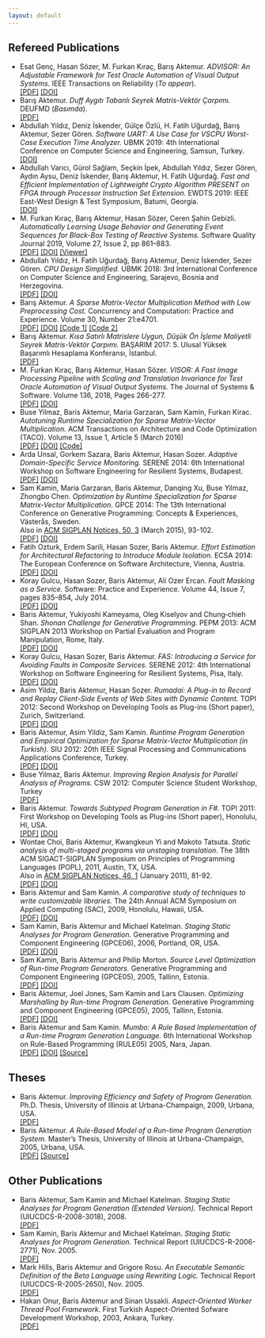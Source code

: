 ```yaml
---
layout: default
---
```


## Refereed Publications
* Esat Genç, Hasan Sözer, M. Furkan Kıraç, Barış Aktemur.
  _ADVISOR: An Adjustable Framework for Test Oracle Automation of Visual Output Systems._ IEEE Transactions on Reliability (_To appear_).  
  [[PDF]](data/ieee-trans-reliability-2020.pdf)
  [[DOI]](https://doi.org/10.1109/TR.2019.2957507)
* Barış Aktemur.
  _Duff Aygıtı Tabanlı Seyrek Matris-Vektör Çarpımı._
  DEUFMD (_Basımda_).  
  [[PDF]](data/deu-fmd.pdf)
* Abdullah Yıldız, Deniz İskender, Gülçe Özlü, H. Fatih Uğurdağ, Barış Aktemur, Sezer Gören.
  _Software UART: A Use Case for VSCPU Worst-Case Execution Time Analyzer._
  UBMK 2019: 4th International Conference on Computer Science and Engineering, Samsun, Turkey.  
  [[DOI]](https://doi.org/10.1109/UBMK.2019.8907220)
* Abdullah Varıcı, Gürol Sağlam, Seçkin İpek, Abdullah Yıldız, Sezer Gören, Aydın Aysu, Deniz İskender, Barış Aktemur, H. Fatih Uğurdağ.
  _Fast and Efficient Implementation of Lightweight Crypto Algorithm PRESENT on FPGA through Processor Instruction Set Extension._ EWDTS 2019: IEEE East-West Design & Test Symposium, Batumi, Georgia.  
  [[DOI]](https://doi.org/10.1109/EWDTS.2019.8884397)
* M. Furkan Kıraç, Barış Aktemur, Hasan Sözer, Ceren Şahin Gebizli.
  _Automatically Learning Usage Behavior and Generating Event Sequences for Black-Box Testing of Reactive Systems._ Software Quality Journal 2019, Volume 27, Issue 2, pp 861–883.  
  [[PDF]](data/sqj18preprint.pdf)
  [[DOI]](https://dx.doi.org/10.1007/s11219-018-9439-1)
  [[Viewer]](https://rdcu.be/bgnnq)
* Abdullah Yıldız, H. Fatih Uğurdağ, Barış Aktemur, Deniz İskender, Sezer Gören.
  _CPU Design Simplified._ UBMK 2018: 3rd International Conference on
  Computer Science and Engineering, Sarajevo, Bosnia and Herzegovina.  
  [[PDF]](data/ubmk18.pdf)
  [[DOI]](https://dx.doi.org/10.1109/UBMK.2018.8566475)
* Barış Aktemur.
  _A Sparse Matrix-Vector Multiplication Method with Low Preprocessing Cost._
  Concurrency and Computation: Practice and Experience.
  Volume 30, Number 21:e4701.  
  [[PDF]](data/ccpe18.pdf)
  [[DOI]](https://dx.doi.org/10.1002/cpe.4701)
  [[Code 1]](https://github.com/aktemur/CSRLenGoto)
  [[Code 2]](https://github.com/ozusrl/thundercat/blob/master/src/csrLenWithGOTO.cpp)
* Barış Aktemur.
  _Kısa Satırlı Matrislere Uygun, Düşük Ön İşleme Maliyetli Seyrek Matris-Vektör Çarpımı._
  BAŞARIM 2017: 5. Ulusal Yüksek Başarımlı Hesaplama Konferansı, İstanbul.  
  [[PDF]](data/basarim17.pdf)
* M. Furkan Kıraç, Barış Aktemur, Hasan Sözer.
  _VISOR: A Fast Image Processing Pipeline with Scaling and Translation Invariance for Test Oracle Automation of Visual Output Systems._
  The Journal of Systems & Software. Volume 136, 2018, Pages 266-277.  
  [[PDF]](data/jss17.pdf)
  [[DOI]](https://doi.org/10.1016/j.jss.2017.06.023)
* Buse Yilmaz, Baris Aktemur, Maria Garzaran, Sam Kamin, Furkan Kirac.
  _Autotuning Runtime Specialization for Sparse Matrix-Vector Multiplication._
  ACM Transactions on Architecture and Code Optimization (TACO).
  Volume 13, Issue 1, Article 5 (March 2016)  
  [[PDF]](data/taco16.pdf)
  [[DOI]](http://dx.doi.org/10.1145/2851500)
  [[Code]](https://github.com/ozusrl/thundercat)
* Arda Unsal, Gorkem Sazara, Baris Aktemur, Hasan Sozer.
  _Adaptive Domain-Specific Service Monitoring._
  SERENE 2014: 6th International Workshop on Software Engineering for Resilient Systems, Budapest.  
  [[PDF]](data/serene14.pdf)
  [[DOI]](http://dx.doi.org/10.1007/978-3-319-12241-0_12)
* Sam Kamin, Maria Garzaran, Baris Aktemur, Danqing Xu, Buse Yilmaz, Zhongbo Chen.
  _Optimization by Runtime Specialization for Sparse Matrix-Vector Multiplication._
  GPCE 2014: The 13th International Conference on Generative Programming: Concepts & Experiences, Västerås, Sweden.  
  Also in [ACM SIGPLAN Notices, 50, 3](http://dl.acm.org/citation.cfm?id=2775053&picked=prox&cfid=683826113&cftoken=86359121) (March 2015), 93-102.  
  [[PDF]](data/gpce14.pdf) <!-- (http://dl.acm.org/authorize?N07097) -->
  [[DOI]](http://dx.doi.org/10.1145/2658761.2658773)
* Fatih Ozturk, Erdem Sarili, Hasan Sozer, Baris Aktemur.
  _Effort Estimation for Architectural Refactoring to Introduce Module Isolation._
  ECSA 2014: The European Conference on Software Architecture, Vienna, Austria.  
  [[PDF]](data/ecsa14.pdf) 
  [[DOI]](http://dx.doi.org/10.1007/978-3-319-09970-5_26)
* Koray Gulcu, Hasan Sozer, Baris Aktemur, Ali Ozer Ercan.
  _Fault Masking as a Service._
  Software: Practice and Experience. Volume 44, Issue 7, pages 835–854, July 2014.  
  [[PDF]](data/spe14preprint.pdf) 
  [[DOI]](http://dx.doi.org/10.1002/spe.2255)
* Baris Aktemur, Yukiyoshi Kameyama, Oleg Kiselyov and Chung‐chieh Shan.
  _Shonan Challenge for Generative Programming._
  PEPM 2013: ACM SIGPLAN 2013 Workshop on Partial Evaluation and Program Manipulation, Rome, Italy.  
  [[PDF]](data/pepm13.pdf) <!-- (http://dl.acm.org/authorize?N07098) -->
  [[DOI]](http://dx.doi.org/10.1145/2426890.2426917)
* Koray Gulcu, Hasan Sozer, Baris Aktemur.
  _FAS: Introducing a Service for Avoiding Faults in Composite Services._
  SERENE 2012: 4th International Workshop on Software Engineering for Resilient Systems, Pisa, Italy.  
  [[PDF]](data/serene12.pdf) 
  [[DOI]](http://dx.doi.org/10.1007/978-3-642-33176-3_8)
* Asim Yildiz, Baris Aktemur, Hasan Sozer.
  _Rumadai: A Plug-in to Record and Replay Client-Side Events of Web Sites with Dynamic Content._
  TOPI 2012: Second Workshop on Developing Tools as Plug-ins (Short paper), Zurich, Switzerland.  
  [[PDF]](data/topi12.pdf) 
  [[DOI]](http://dx.doi.org/10.1109/TOPI.2012.6229819)
* Baris Aktemur, Asim Yildiz, Sam Kamin.
  _Runtime Program Generation and Empirical Optimization for Sparse Matrix-Vector Multiplication (in Turkish)._
  SIU 2012: 20th IEEE Signal Processing and Communications Applications Conference, Turkey.  
  [[PDF]](data/siu12.pdf) 
  [[DOI]](http://dx.doi.org/10.1109/SIU.2012.6204772)
* Buse Yilmaz, Baris Aktemur.
  _Improving Region Analysis for Parallel Analysis of Programs._
  CSW 2012: Computer Science Student Workshop, Turkey  
  [[PDF]](data/csw12.pdf) 
* Baris Aktemur.
  _Towards Subtyped Program Generation in F#._
  TOPI 2011: First Workshop on Developing Tools as Plug-ins (Short paper), Honolulu, HI, USA.  
  [[PDF]](data/topi11.pdf) <!-- (http://dl.acm.org/authorize?N07099) -->
  [[DOI]](http://dx.doi.org/10.1145/1984708.1984727)
* Wontae Choi, Baris Aktemur, Kwangkeun Yi and Makoto Tatsuta.
  _Static analysis of multi-staged programs via unstaging translation._
  The 38th ACM SIGACT-SIGPLAN Symposium on Principles of Programming Languages (POPL), 2011, Austin, TX, USA.  
  Also in [ACM SIGPLAN Notices, 46, 1](http://dl.acm.org/citation.cfm?id=1925844&picked=prox&cfid=40205860&cftoken=11747454) (January 2011), 81-92.  
  [[PDF]](data/popl11.pdf) <!-- (http://dl.acm.org/authorize?N07090) -->
  [[DOI]](http://doi.acm.org/10.1145/1926385.1926397)
* Baris Aktemur and Sam Kamin.
  _A comparative study of techniques to write customizable libraries._
  The 24th Annual ACM Symposium on Applied Computing (SAC), 2009, Honolulu, Hawaii, USA.  
  [[PDF]](data/sac09.pdf) <!-- (http://dl.acm.org/authorize?N07091) -->
  [[DOI]](http://dx.doi.org/10.1145/1529282.1529391)
* Sam Kamin, Baris Aktemur and Michael Katelman.
  _Staging Static Analyses for Program Generation._
  Generative Programming and Component Engineering (GPCE06), 2006, Portland, OR, USA.  
  [[PDF]](data/gpce06.pdf) <!-- (http://dl.acm.org/authorize?N07092) -->
  [[DOI]](http://dx.doi.org/10.1145/1173706.1173708)
* Sam Kamin, Baris Aktemur and Philip Morton.
  _Source Level Optimization of Run-time Program Generators._
  Generative Programming and Component Engineering (GPCE05), 2005, Tallinn, Estonia.  
  [[PDF]](data/gpce05sourcelevel.pdf) 
  [[DOI]](http://dx.doi.org/10.1007/11561347_20)
* Baris Aktemur, Joel Jones, Sam Kamin and Lars Clausen.
  _Optimizing Marshalling by Run-time Program Generation._
  Generative Programming and Component Engineering (GPCE05), 2005, Tallinn, Estonia.  
  [[PDF]](data/gpce05optimizing.pdf) 
  [[DOI]](http://dx.doi.org/10.1007/11561347_16)
* Baris Aktemur and Sam Kamin.
  _Mumbo: A Rule Based Implementation of a Run-time Program Generation Language._
  6th International Workshop on Rule-Based Programming (RULE05) 2005, Nara, Japan.  
  [[PDF]](data/rule05.pdf) 
  [[DOI]](http://dx.doi.org/10.1016/j.entcs.2005.06.036) [[Source]](mumbo.html)

## Theses
* Baris Aktemur.
  _Improving Efficiency and Safety of Program Generation._
  Ph.D. Thesis, University of Illinois at Urbana-Champaign, 2009, Urbana, USA.  
  [[PDF]](data/aktemur-dissertation.pdf)
* Baris Aktemur.
  _A Rule-Based Model of a Run-time Program Generation System._
  Master’s Thesis, University of Illinois at Urbana-Champaign, 2005, Urbana, USA.  
  [[PDF]](data/aktemur-thesis.pdf) [[Source]](mumbo.html)

## Other Publications
* Baris Aktemur, Sam Kamin and Michael Katelman.
  _Staging Static Analyses for Program Generation (Extended Version)._
  Technical Report (UIUCDCS-R-2008-3018), 2008.  
  [[PDF]](data/stagedAnalysisX-TR.pdf)
* Sam Kamin, Baris Aktemur and Michael Katelman.
  _Staging Static Analyses for Program Generation._
  Technical Report (UIUCDCS-R-2006-2771), Nov. 2005.  
  [[PDF]](data/stagedAnalysis-TR.pdf)
* Mark Hills, Baris Aktemur and Grigore Rosu.
  _An Executable Semantic Definition of the Beta Language using Rewriting Logic._
  Technical Report (UIUCDCS-R-2005-2650), Nov. 2005.  
  [[PDF]](data/beta-TR.pdf)
* Hakan Onur, Baris Aktemur and Sinan Ussakli.
  _Aspect-Oriented Worker Thread Pool Framework._
  First Turkish Aspect-Oriented Sofware Development Workshop, 2003, Ankara, Turkey.  
  [[PDF]](http://www.cs.bilkent.edu.tr/taosd03/workshop_papers_files/TAOSDProceedings.pdf)
